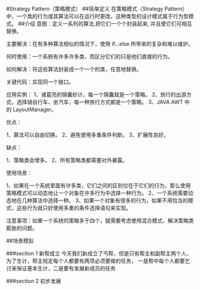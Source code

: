#Strategy Pattern（策略模式）
##简单定义
在策略模式（Strategy Pattern）中，一个类的行为或其算法可以在运行时更改。这种类型的设计模式属于行为型模式。
##介绍
意图：定义一系列的算法,把它们一个个封装起来, 并且使它们可相互替换。

主要解决：在有多种算法相似的情况下，使用 if...else 所带来的复杂和难以维护。

何时使用：一个系统有许多许多类，而区分它们的只是他们直接的行为。

如何解决：将这些算法封装成一个一个的类，任意地替换。

关键代码：实现同一个接口。

应用实例： 1、诸葛亮的锦囊妙计，每一个锦囊就是一个策略。 2、旅行的出游方式，选择骑自行车、坐汽车，每一种旅行方式都是一个策略。 3、JAVA AWT 中的 LayoutManager。

优点： 

1、算法可以自由切换。 2、避免使用多重条件判断。 3、扩展性良好。

缺点： 

1、策略类会增多。 2、所有策略类都需要对外暴露。

使用场景： 

1、如果在一个系统里面有许多类，它们之间的区别仅在于它们的行为，那么使用策略模式可以动态地让一个对象在许多行为中选择一种行为。 2、一个系统需要动态地在几种算法中选择一种。 3、如果一个对象有很多的行为，如果不用恰当的模式，这些行为就只好使用多重的条件选择语句来实现。

注意事项：如果一个系统的策略多于四个，就需要考虑使用混合模式，解决策略类膨胀的问题。

##场景模拟

###section 1 新帮成立
今天我们新成立了丐帮，但是只有帮主和副帮主两个人，为了生计，帮主规定每个人都要有两项必须要做的任务，
一是帮中每个人都要乞讨来保证基本生计，二是要有发展新成员的任务

###section 2 初步发展

